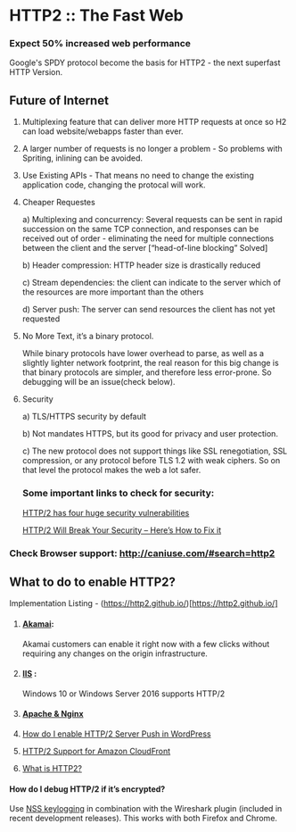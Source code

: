 # HTTP2 :: The Fast Web

### Expect 50% increased web performance


Google's SPDY protocol become the basis for HTTP2 - the next superfast HTTP Version.

## Future of Internet

1. Multiplexing feature that can deliver more HTTP requests at once so H2 can load website/webapps faster than ever.

2. A larger number of requests is no longer a problem - So problems with Spriting, inlining can be avoided.

3. Use Existing APIs - That means no need to change the existing application code, changing the protocal will work.

4. Cheaper Requestes

    a) Multiplexing and concurrency: Several requests can be sent in rapid succession on the same TCP connection, and responses can be received out of order - eliminating the need for multiple connections between the client and the server [“head-of-line blocking” Solved]

    b) Header compression: HTTP header size is drastically reduced

    c) Stream dependencies: the client can indicate to the server which of the resources are more important than the others

    d) Server push: The server can send resources the client has not yet requested

5. No More Text, it’s a binary protocol. 
    
    While binary protocols have lower overhead to parse, as well as a slightly lighter network footprint, the real reason for this big change is that binary protocols are simpler, and therefore less error-prone. So debugging will be an issue(check below).

6. Security

    a) TLS/HTTPS security by default

    b) Not mandates HTTPS, but its good for privacy and user protection.

    c) The new protocol does not support things like SSL renegotiation, SSL compression, or any protocol before TLS 1.2 with weak ciphers. So on that level the protocol makes the web a lot safer.
    
    ### Some important links to check for security:

    <a href="https://betanews.com/2016/08/04/http-2-security-vulnerabilities/" target="_blank">HTTP/2 has four huge security vulnerabilities</a>

    <a href="https://blog.radware.com/security/2015/09/http2-security-fix/" target="_blank">HTTP/2 Will Break Your Security – Here’s How to Fix it</a>


### Check Browser support: http://caniuse.com/#search=http2

## What to do to enable HTTP2?

Implementation Listing - (https://http2.github.io/)[https://http2.github.io/]

1. #### <a href="https://http2.akamai.com/" target="_blank">Akamai</a>: 

    Akamai customers can enable it right now with a few clicks without requiring any changes on the origin infrastructure.

2. #### <a href="https://www.iis.net/learn/get-started/whats-new-in-iis-10/http2-on-iis" target="_blank">IIS</a> :

    Windows 10 or Windows Server 2016 supports HTTP/2

3. #### <a href="https://geekflare.com/http2-implementation-apache-nginx/" target="_blank">Apache & Nginx</a>

4. <a href="https://support.cloudflare.com/hc/en-us/articles/115002816808-How-do-I-enable-HTTP-2-Server-Push-in-WordPress" target="_blank">How do I enable HTTP/2 Server Push in WordPress</a>

5. <a href="https://aws.amazon.com/blogs/aws/new-http2-support-for-cloudfront/" target="_blank">HTTP/2 Support for Amazon CloudFront</a>

6. <a href="https://kinsta.com/learn/what-is-http2/" target="_blank">What is HTTP2?</a>


#### How do I debug HTTP/2 if it’s encrypted? 

Use <a href="https://developer.mozilla.org/en-US/docs/Mozilla/Projects/NSS/Key_Log_Format" target="_blank">NSS keylogging</a> in combination with the Wireshark plugin (included in recent development releases). This works with both Firefox and Chrome.

